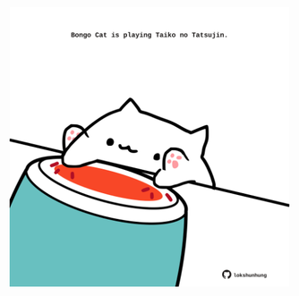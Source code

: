 <!-- built at 04/10/2022, 20:00:59 UTC -->
<p align="center">
  <img width="500" height="500" src="./ReadmeImage.svg">
</p>
